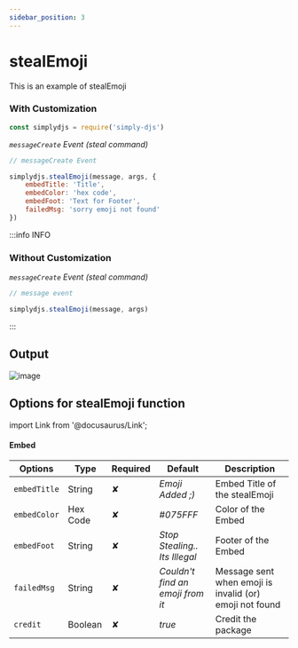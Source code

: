 ```yaml
---
sidebar_position: 3
---
```


# stealEmoji
This is an example of stealEmoji

### With Customization
```js
const simplydjs = require('simply-djs')
```

*`messageCreate` Event (steal command)*
```js
// messageCreate Event

simplydjs.stealEmoji(message, args, {
    embedTitle: 'Title', 
    embedColor: 'hex code',
    embedFoot: 'Text for Footer',
    failedMsg: 'sorry emoji not found'
})
```

:::info INFO
### Without Customization

*`messageCreate` Event (steal command)*
```js
// message event

simplydjs.stealEmoji(message, args)
```

:::

## Output
![image](https://user-images.githubusercontent.com/71836991/127869837-880e67da-9a32-4df7-a070-6f2ae89e6a3f.png)

## Options for stealEmoji function
import Link from '@docusaurus/Link';

#### Embed

<div style={{textAlign: 'center'}}>

| Options     | Type    | Required | Default | Description |
| ----------- | ----------- | ----------- | ----------- | ----------- |
| `embedTitle` |<Link to="https://developer.mozilla.org/en-US/docs/Web/JavaScript/Reference/Global_Objects/String">String</Link> | ✘ | *Emoji Added ;)* | Embed Title of the stealEmoji |
| `embedColor`|<Link to="https://developer.mozilla.org/en-US/docs/Web/JavaScript/Reference/Global_Objects/String">Hex Code</Link>| ✘ | *#075FFF* | Color of the Embed |
| `embedFoot`|<Link to="https://developer.mozilla.org/en-US/docs/Web/JavaScript/Reference/Global_Objects/String">String</Link>| ✘ | *Stop Stealing.. Its Illegal* | Footer of the Embed |
| `failedMsg`|<Link to="https://developer.mozilla.org/en-US/docs/Web/JavaScript/Reference/Global_Objects/String">String</Link>| ✘ | *Couldn't find an emoji from it* | Message sent when emoji is invalid (or) emoji not found |
| `credit`|<Link to="https://developer.mozilla.org/en-US/docs/Web/JavaScript/Reference/Global_Objects/Boolean">Boolean</Link>| ✘ | *true* | Credit the package |

</div>
